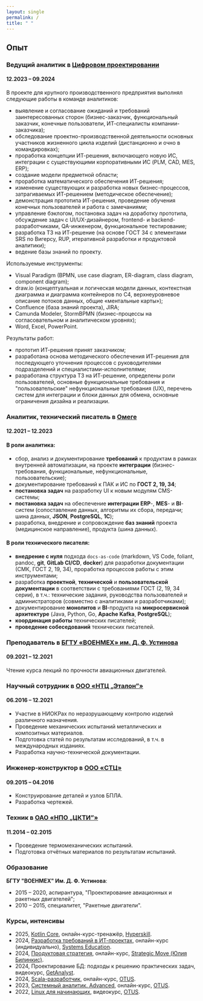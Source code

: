 ```yaml
---
layout: single
permalink: /
title: " "
---
```


## Опыт

### Ведущий аналитик в [Цифровом проектировании](https://numdes.com)

#### 12.2023 – 09.2024

В проекте для крупного производственного предприятия выполнял следующие работы в команде аналитиков:

- выявление и согласование ожиданий и требований заинтересованных сторон (бизнес-заказчик, функциональный заказчик, конечные пользователи, ИТ-специалисты компании-заказчика);
- обследование проектно-производственной деятельности основных участников жизненного цикла изделий (дистанционно и очно в командировках);
- проработка концепции ИТ-решения, включающего новую ИС, интеграции с существующими корпоративными ИС (PLM, CAD, MES, ERP);
- создание модели предметной области;
- проработка математического обеспечения ИТ-решения;
- изменение существующих и разработка новых бизнес-процессов, затрагиваемых ИТ-решением (методическое обеспечение);
- демонстрация прототипа ИТ-решения, проведение обучения конечных пользователей и работа с замечаниями;
- управление бэклогом, постановка задач на доработку прототипа, обсуждение задач с UI/UX-дизайнером, frontend- и backend-разработчиками, QA-инженером, функциональное тестирование;
- разработка ТЗ на ИТ-решение (на основе ГОСТ 34 с элементами SRS по Вигерсу, RUP, итеративной разработки и продуктовой аналитики);
- ведение базы знаний по проекту.

Используемые инструменты:
- Visual Paradigm (BPMN, use case diagram, ER-diagram, class diagram, component diagram);
- draw.io (концептуальная и логическая модели данных, контекстная диаграмма и диаграмма контейнеров по C4, верхнеуровневое описание потоков данных, общие «ментальные карты»);
- Confluence (база знаний проекта), JIRA;
- Camunda Modeler, StormBPMN (бизнес-процессы на согласовательном и аналитическом уровнях);
- Word, Excel, PowerPoint.

Результаты работ:

- прототип ИТ-решения принят заказчиком;
- разработана основа методического обеспечения ИТ-решения для последующего уточнения процессов с руководителями подразделений и специалистами-исполнителями;
- разработана структура ТЗ на ИТ-решение, определены роли пользователей, основные функциональные требования и "пользовательские" нефункциональные требования (UX), перечень систем для интеграции и блоки данных для обмена, основные ограничения дизайна и реализации.

### Аналитик, технический писатель в [Омеге](https://omegafuture.ru)

#### 12.2021 – 12.2023

#### В роли аналитика:

- сбор, анализ и документирование **требований** к продуктам в рамках внутренней автоматизации, на проекте **интеграции** (бизнес-требования, функциональные, нефункциональные, пользовательские);
- документирование требований к ПАК и ИС по **ГОСТ 2, 19, 34**;
- **постановка задач** на разработку UI к новым модулям CMS-системы;
- **постановка задач** на обеспечение **интеграции** **ERP**-, **MES**- и **BI**-систем (сопоставление данных, алгоритмы их сбора, передачи; шина данных, **JSON**, **PostgreSQL**, **1С**);
- разработка, внедрение и сопровождение **баз знаний** проекта (медицинское направление), продукта (шина данных).

#### В роли технического писателя:

- **внедрение с нуля** подхода `docs-as-code` (markdown, VS Code, foliant, pandoc, **git**, **GitLab CI/CD**, **docker**) для разработки документации (СМК, ГОСТ 2, 19, 34), проработка процессов работы с этим инструментами;
- разработка **проектной**, **технической** и **пользовательской** **документации** в соответствии с требованиями ГОСТ (2, 19, 34 серии), в т.ч.: технические задания, руководства пользователей и администраторов (совместно с аналитиками и разработчиками);
- документирование **монолитов** и **BI**-продукта на **микросервисной архитектуре** (Java, Python, Go, **Apache Kafka**, **PostgreSQL**);
- **координация работы** технических писателей;
- **проведение собеседований** технических писателей.

### Преподаватель в [БГТУ «ВОЕНМЕХ» им. Д. Ф. Устинова](https://www.voenmeh.ru/)

#### 09.2021 – 12.2021

Чтение курса лекций по прочности авиационных двигателей.

### Научный сотрудник в [ООО «НТЦ „Эталон”»](https://ntc-etalon.ru/)

#### 06.2016 – 12.2021

- Участие в НИОКРах по неразрушающему контролю изделий различного назначения.
- Проведение механических испытаний металлических и композитных материалов.
- Подготовка статей по результатам исследований, в т.ч. в международных изданиях.
- Разработка научно-технической документации.

### Инженер-конструктор в [ООО «СТЦ»](https://www.stc-spb.ru/)

#### 09.2015 – 04.2016

- Конструирование деталей и узлов БПЛА.
- Разработка чертежей.

### Техник в [ОАО «НПО „ЦКТИ”»](http://ckti.ru/)

#### 11.2014 – 02.2015

- Проведение термомеханических испытаний.
- Подготовка отчётных материалов по результатам испытаний.

### Образование

**БГТУ "ВОЕНМЕХ" Им. Д. Ф. Устинова**:

- 2015 – 2020, аспирантура, "Проектирование авиационных и ракетных двигателей";
- 2010 – 2015, специалитет, "Ракетные двигатели".

### Курсы, интенсивы 

- 2025, [Kotlin Core](https://hyperskill.org/courses/18-kotlin-core), онлайн-курс-тренажёр, [Hyperskill](https://hyperskill.org/).
- 2024, [Разработка требований в ИТ-проектах](https://systems.education/sard), онлайн-курс (индивидуально), [Systems Education](https://systems.education).
- 2024, [Продуктовая стратегия](https://strategicmove.education), онлайн-курс, [Strategic Move (Юлия Билинкис)](https://strategicmove.education).
- 2024, Проектирование БД: подходы к решению практических задач, видеокурс, [GetAnalyst](https://getanalyst.ru).
- 2024, [Scala-разработчик](https://otus.ru/lessons/scala/), онлайн-курс, [OTUS](https://otus.ru).
- 2023, [Системный аналитик. Advanced](https://otus.ru/lessons/system_analyst/), онлайн-курс, [OTUS](https://otus.ru).
- 2022, [Linux для начинающих](https://otus.ru/online/online-linux), видеокурс, [OTUS](https://otus.ru).
